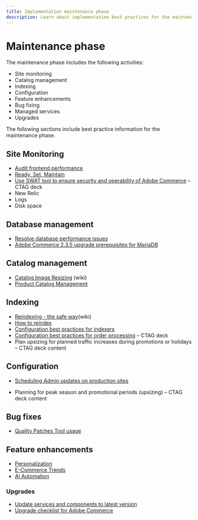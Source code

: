 ```yaml
---
title: Implementation maintenance phase
description: Learn about implementation best practices for the maintenance phase of Adobe Commerce projects.
---
```


# Maintenance phase

The maintenance phase includes the following activities:

- Site monitoring
- Catalog management
- Indexing
- Configuration
- Feature enhancements
- Bug fixing
- Managed services
- Upgrades

The following sections include best practice information for the maintenance phase.

## Site Monitoring

- [Audit frontend performance](frontend-performance.md)
- [Ready, Set, Maintain](https://business.adobe.com/blog/basics/ready-set-maintain)
- [Use SWAT tool to ensure security and operability of Adobe Commerce](https://experienceleague.adobe.com/docs/commerce-operations/tools/site-wide-analysis-tool/intro.html?lang=en#integrations-with-other-adobe-commerce-support-tools) – CTAG deck
- New Relic
- Logs
- Disk space

## Database management

- [Resolve database performance issues​](resolve-database-performance-issues.md)
- [Adobe Commerce 2.3.5 upgrade prerequisites for MariaDB​](commerce-235-upgrade-prerequisites-mariadb.md)

## Catalog management

- [Catalog Image Resizing](https://wiki.corp.adobe.com/x/oj4ykw) (wiki)
- [Product Catalog Management](https://www.gotostage.com/channel/fca90f7960be436f9b849215d9e06026/recording/2eea2782fc874047a020391000519f8b/watch?source=CHANNEL)

## Indexing

- [Reindexing - the safe way](https://wiki.corp.adobe.com/x/oj4ykw)(wiki)
- [How to reindex](https://developer.adobe.com/commerce/php/development/components/indexing/#how-to-reindex)
- [Configuration best practices for indexers​](indexer-configuration.md)
- [Configuration best practices for order processing](order-processing-configuration.md)
– CTAG deck
- Plan upsizing for planned traffic increases during promotions or holidays – CTAG deck content 

## Configuration

- [Scheduling Admin updates on production sites](scheduling-admin-updates-in-production.md)

- Planning for peak season and promotional periods (upsizing) – CTAG deck content 

## Bug fixes

- [Quality Patches Tool usage](https://experienceleague.adobe.com/docs/commerce-operations/tools/quality-patches-tool/usage.html)

## Feature enhancements

- [Personalization](https://www.gotostage.com/channel/fca90f7960be436f9b849215d9e06026/recording/e218545a77de490fb5102eca07d0580a/watch?source=CHANNEL)
- [E-Commerce Trends](https://www.gotostage.com/channel/fca90f7960be436f9b849215d9e06026/recording/9a772468d7b64409a3d5dff4d67e656d/watch?source=CHANNEL)
- [AI Automation](https://www.gotostage.com/channel/fca90f7960be436f9b849215d9e06026/recording/27ae23699c2847be981a23ca098e548f/watch?source=CHANNEL)

### Upgrades

- [Update services and components to latest version​](update-services.md)
- [Upgrade checklist for Adobe Commerce​](upgrade-checklist.md)
